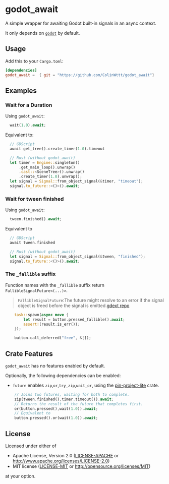 
# godot_await

A simple wrapper for awaiting Godot built-in signals in an async context.

It only depends on [`godot`](https://crates.io/crates/godot) by default.

## Usage

Add this to your `Cargo.toml`:

```toml
[dependencies]
godot_await =  { git = "https://github.com/ColinWttt/godot_await"}

```

## Examples

### Wait for a Duration

Using `godot_await`:

```rust
  wait(1.0).await;
```

Equivalent to:

```php
  // GDScript
  await get_tree().create_timer(1.0).timeout
```

```rust
  // Rust (without godot_await)
  let timer = Engine::singleton()
      .get_main_loop().unwrap()
      .cast::<SceneTree>().unwrap()
      .create_timer(1.0).unwrap();
  let signal = Signal::from_object_signal(&timer, "timeout");
  signal.to_future::<()>().await;
```

### Wait for tween finished

Using `godot_await`:

```rust
  tween.finished().await;
```

Equivalent to

```php
  // GDScript
  await tween.finished
```

```rust
  // Rust (without godot_await)
  let signal = Signal::from_object_signal(&tween, "finished");
  signal.to_future::<()>().await;
```

### The `_fallible` suffix

Function names with the `_fallible` suffix return `FallibleSignalFuture<(...)>`.

   >`FallibleSignalFuture`:The future might resolve to an error if the signal object is freed before the signal is emitted.[gdext repo](https://github.com/godot-rust/gdext/blob/62a7381b3b297038b053ab63b1ad87997f6cc1e2/godot-core/src/task/futures.rs#L166)

```rust
    task::spawn(async move {
        let result = button.pressed_fallible().await;
        assert!(result.is_err());
    });

    button.call_deferred("free", &[]);
```

## Crate Features

`godot_await` has no features enabled by default.

Optionally, the following dependencies can be enabled:
- `future` enables `zip`,`or`,`try_zip`,`wait_or`, using the [pin-project-lite](https://crates.io/crates/pin-project-lite) crate.
```rust
    // Joins two futures, waiting for both to complete.
    zip(tween.finished(),timer.timeout()).await;
    // Returns the result of the future that completes first.
    or(button.pressed(),wait(1.0)).await;
    // Equivalent to
    button.pressed().or(wait(1.0)).await;
```

## License

Licensed under either of

* Apache License, Version 2.0 ([LICENSE-APACHE](LICENSE-APACHE) or <http://www.apache.org/licenses/LICENSE-2.0>)
* MIT license ([LICENSE-MIT](LICENSE-MIT) or <http://opensource.org/licenses/MIT>)

at your option.

